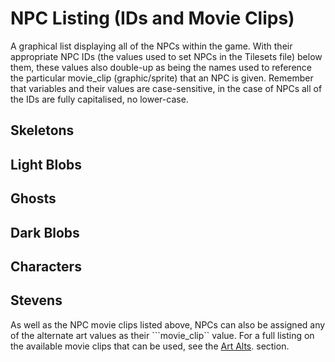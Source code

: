 # NPC Listing (IDs and Movie Clips)

A graphical list displaying all of the NPCs within the game. With their 
appropriate NPC IDs (the values used to set NPCs in the Tilesets file) below 
them, these values also double-up as being the names used to reference the 
particular movie_clip (graphic/sprite) that an NPC is given. Remember that
variables and their values are case-sensitive, in the case of NPCs all of the
IDs are fully capitalised, no lower-case.

<script src="../../assets/scripts/npcs.js"></script>

## Skeletons
<script type="text/javascript">display_npcs("npc", 17, start = 0, padding = 2, per_row = 6)</script>

## Light Blobs
<script type="text/javascript">display_npcs("npcb", 7)</script>

## Ghosts
<script type="text/javascript">display_npcs("npcg", 7)</script>

## Dark Blobs
<script type="text/javascript">display_npcs("npcd", 7)</script>

## Characters
<script type="text/javascript">display_npcs("npcx", 5, start = 1, padding = 1, per_row = 5)</script>

## Stevens
<script type="text/javascript">display_npcs("npch", 4, start = 1, padding = 1, per_row = 4)</script>

As well as the NPC movie clips listed above, NPCs can also be assigned any of
the alternate art values as their ```movie_clip`` value. For a full listing on
the available movie clips that can be used, see the 
[Art Alts](./reference/art_alts.md). section. 
